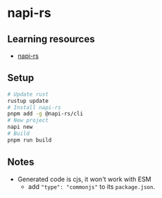 # napi-rs

## Learning resources

- [napi-rs](https://napi.rs/docs/introduction/getting-started)

## Setup

```sh
# Update rust
rustup update
# Install napi-rs
pnpm add -g @napi-rs/cli
# New project
napi new
# Build
pnpm run build
```

## Notes

- Generated code is cjs, it won't work with ESM
  - add `"type": "commonjs"` to its `package.json`.
